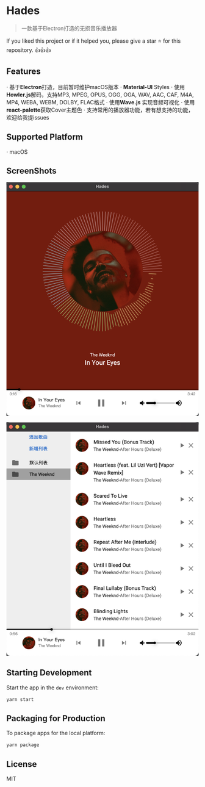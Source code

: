 # Hades
>一款基于Electron打造的无损音乐播放器

If you liked this project or if it helped you, please give a star ⭐️ for this repository. 👍👍👍
## Features
· 基于**Electron**打造，目前暂时维护macOS版本
· **Material-UI** Styles
· 使用**Howler.js**解码，支持MP3, MPEG, OPUS, OGG, OGA, WAV, AAC, CAF, M4A, MP4, WEBA, WEBM, DOLBY, FLAC格式
· 使用**Wave.js** 实现音频可视化
· 使用**react-palette**获取Cover主题色
· 支持常用的播放器功能，若有想支持的功能，欢迎给我提issues

## Supported Platform
· macOS

## ScreenShots

![](https://raw.githubusercontent.com/achilles822/electron-music-player/main/screenshots/screen-shot.png)

![](https://raw.githubusercontent.com/achilles822/electron-music-player/main/screenshots/screen-shot2.png)

## Starting Development

Start the app in the `dev` environment:

```bash
yarn start
```

## Packaging for Production

To package apps for the local platform:

```bash
yarn package
```
## License
MIT


